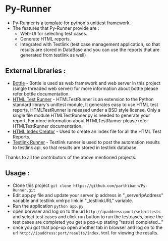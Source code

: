 Py-Runner
=========

  * Py-Runner is a template for python's unittest framework.
  * The features that Py-Runner provide are :
      * Web-UI for selecting test cases.
      * Generate HTML reports.
      * Integrated with Testlink (test case management application, so that results are stored in DataBase and you can use the reports that are generated from testlink as well)


## External Libraries : ##

  * [Bottle](https://github.com/defnull/bottle "Bottle") - Bottle is used as web framework and web server in this project (single threaded web server) for more information about bottle please refer bottle documentation.
  * [HTML Test Runner](https://github.com/tungwaiyip/HTMLTestRunner "HTML Test Runner") - HTMLTestRunner is an extension to the Python standard library's unittest module, It generates easy to use HTML test reports, HTMLTestRunner is released under a BSD style license, Only a single file module HTMLTestRunner.py is needed to generate your report, For more information about HTMLTestRunner please refer HTMLTestRunner documentation.
  * [HTML Index Creator](https://github.com/parthibann/HTMLIndexCreator "HTML Index Creator") - Used to create an index file for all the HTML Test Reports.
  * [Testlink Runner](https://github.com/parthibann/Python-TestLink-Runner "Testlink Runner") - Testlink runner is used to post the automation results to testlink api, so that results are stored in testlink database.

Thanks to all the contributors of the above mentioned projects.

## Usage : ##

  * Clone this project `git clone https://github.com/parthibann/Py-Runner.git`
  * Edit app.py file and update your server ip address in "_serverIpAddress" variable and testlink xmlrpc link in "_testlinkURL" variable.
  * Run the application `python app.py`
  * open borwser and log on to the url `http://ipaddress:port/selecttests` and select test cases and click run button to run the testcases, once the test cases are completed you get a pop-up stating "test(s) completed..."
  * once you got that pop-up open another tab in browser and log on to the url `http://ipaddress:port/results/index.html` for viewing the results.
